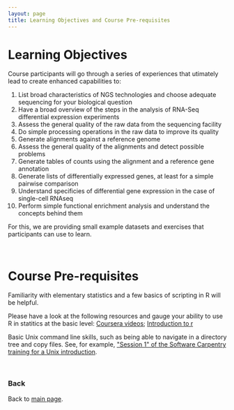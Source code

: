 ```yaml
---
layout: page
title: Learning Objectives and Course Pre-requisites
---
```


# Learning Objectives

Course participants will go through a series of experiences that utimately lead to create enhanced capabilities to:

1. List broad characteristics of NGS technologies and choose adequate sequencing for your biological question
2. Have a broad overview of the steps in the analysis of RNA-Seq differential expression experiments
3. Assess the general quality of the raw data from the sequencing facility
4. Do simple processing operations in the raw data to improve its quality
5. Generate alignments against a reference genome
6. Assess the general quality of the alignments and detect possible problems
7. Generate tables of counts using the alignment and a reference gene annotation
8. Generate lists of differentially expressed genes, at least for a simple pairwise comparison
9. Understand specificies of differential gene expression in the case of single-cell RNAseq
10. Perform simple functional enrichment analysis and understand the concepts behind them

For this, we are providing small example datasets and exercises that participants can use to learn.

<br/>

# Course Pre-requisites

Familiarity with elementary statistics and a few basics of scripting in R will be helpful.

Please have a look at the following resources and gauge your ability to use R in statitics at the basic level: [Coursera videos](http://blog.revolutionanalytics.com/2012/12/coursera-videos.html); [Introduction to r](http://bitesizebio.com/webinar/20600/beginners-introduction-to-r-statistical-software)

Basic Unix command line skills, such as being able to navigate in a directory tree and copy files. See, for example, ["Session 1" of the Software Carpentry training for a Unix introduction](http://bioinformatics-core-shared-training.github.io/shell-novice/).

<br/>

### Back

Back to [main page](https://maccardoso.github.io/ADER18S/).
